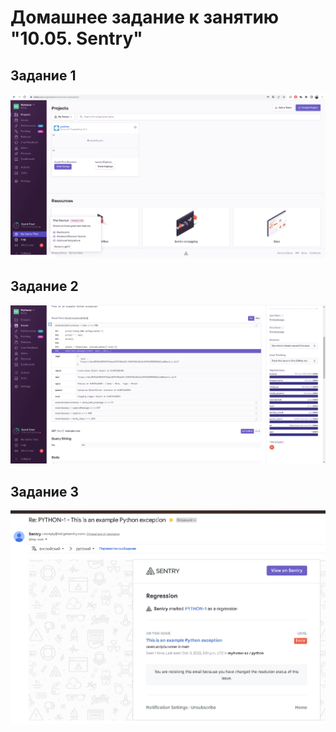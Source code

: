 # Домашнее задание к занятию "10.05. Sentry"

## Задание 1

![image скриншот меню Projects](1.png)  
  
## Задание 2
  
![image скриншот `Stack trace`](2.png)  
  
## Задание 3
  
![image mail screenshot](3.png)  
  